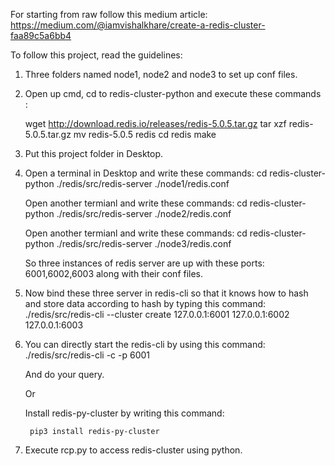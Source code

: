 For starting from raw follow this medium article: https://medium.com/@iamvishalkhare/create-a-redis-cluster-faa89c5a6bb4

To follow this project, read the guidelines:

1. Three folders named node1, node2 and node3 to set up conf files.

2. Open up cmd, cd to redis-cluster-python and execute these commands :

	wget http://download.redis.io/releases/redis-5.0.5.tar.gz
	tar xzf redis-5.0.5.tar.gz
	mv redis-5.0.5 redis
	cd redis
	make

3. Put this project folder in Desktop.

4. Open a terminal in Desktop and write these commands:
		cd redis-cluster-python
		./redis/src/redis-server ./node1/redis.conf
		
	Open another termianl and write these commands: 
		cd redis-cluster-python
		./redis/src/redis-server ./node2/redis.conf
		
	Open another termianl and write these commands: 
		cd redis-cluster-python
		./redis/src/redis-server ./node3/redis.conf
		
	So three instances of redis server are up with these ports: 6001,6002,6003 along with their conf files. 
	
5. Now bind these three server in redis-cli so that it knows how to hash and store data according to hash by typing this command:
	./redis/src/redis-cli --cluster create 127.0.0.1:6001 127.0.0.1:6002 127.0.0.1:6003

6. You can directly start the redis-cli by using this command: 
		./redis/src/redis-cli -c -p 6001
	
	And do your query.
	
	Or
	
	Install redis-py-cluster by writing this command:
	
		pip3 install redis-py-cluster

7. Execute rcp.py to access redis-cluster using python.



